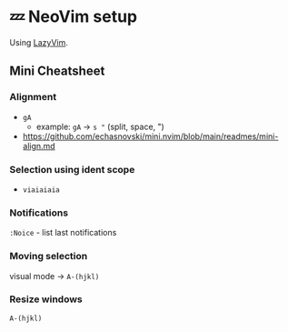 # 💤 NeoVim setup

Using [LazyVim](https://lazyvim.github.io/).

## Mini Cheatsheet

### Alignment

-  `gA`
    - example: `gA` -> `s "` (split, space, ")
-  https://github.com/echasnovski/mini.nvim/blob/main/readmes/mini-align.md

### Selection using ident scope

- `viaiaiaia`

### Notifications

`:Noice` - list last notifications

### Moving selection

visual mode -> `A-(hjkl)`

### Resize windows

`A-(hjkl)`
